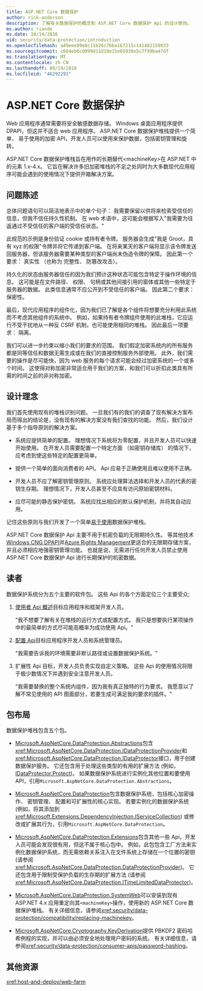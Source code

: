 ```yaml
---
title: ASP.NET Core 数据保护
author: rick-anderson
description: 了解有关数据保护的概念和 ASP.NET Core 数据保护 Api 的设计原则。
ms.author: riande
ms.date: 10/14/2016
uid: security/data-protection/introduction
ms.openlocfilehash: a49eee89e8c11b26c76ba167215c141482159933
ms.sourcegitcommit: c684eb6c0999d11d19e15e65939e5c7f99ba47df
ms.translationtype: MT
ms.contentlocale: zh-CN
ms.lasthandoff: 09/19/2018
ms.locfileid: "46292292"
---
```

# <a name="aspnet-core-data-protection"></a>ASP.NET Core 数据保护

Web 应用程序通常需要将安全敏感数据存储。 Windows 桌面应用程序提供 DPAPI，但这并不适合 web 应用程序。 ASP.NET Core 数据保护堆栈提供一个简单、 易于使用的加密 API，开发人员可以使用来保护数据，包括密钥管理和旋转。

ASP.NET Core 数据保护堆栈旨在用作的长期替代&lt;machineKey&gt;在 ASP.NET 中的元素 1.x-4.x。 它旨在解决许多旧加密堆栈的不足之处同时为大多数现代应用程序可能会遇到的使用情况下提供开箱解决方案。

## <a name="problem-statement"></a>问题陈述

总体问题语句可以简洁地表示中的单个句子： 我需要保留以供将来检索受信任的信息，但我不信任持久性机制。 在 web 术语中，这可能会根据写入"我需要为往返通过不受信任的客户端的受信任状态。"

此规范的示例是身份验证 cookie 或持有者令牌。 服务器会生成"我是 Groot，具有 xyz 的权限"令牌并将它传递到客户端。 在将来某天的客户端将显示该令牌发送回服务器，但该服务器需要某种类型的客户端尚未伪造令牌的保障。 因此第一个要求： 真实性 （也称为 完整性、 防篡改攻击）。

持久化的状态由服务器信任的因为我们预计这种状态可能包含特定于操作环境的信息。 这可能是在文件路径、 权限、 句柄或其他间接引用的窗体或其他一些特定于服务器的数据。 此类信息通常不应公开到不受信任的客户端。 因此第二个要求： 保密性。

最后，现代应用程序的组件化，因为我们已了解是各个组件将想要充分利用此系统而不考虑其他组件的系统中。 例如，如果持有者令牌组件使用的此堆栈，它应运行不受干扰地从一种反 CSRF 机制，也可能使用相同的堆栈。 因此最后一项要求： 隔离。

我们可以进一步约束以缩小我们的要求的范围。 我们假定加密系统内的所有服务都是同等信任和数据无需生成或在我们的直接控制服务外部使用。 此外，我们需要的操作是尽可能快，因为 web 服务的每个请求可能会经过加密系统的一个或多个时间。 这使得对称加密非常适合用于我们的方案，和我们可以折扣此类具有所需的时间之前的非对称加密。

## <a name="design-philosophy"></a>设计理念

我们首先使用现有的堆栈识别问题。 一旦我们有的我们的调查了现有解决方案布局而得出的结论是，没有现有的解决方案没有我们查找的功能。 然后，我们设计基于多个指导原则的解决方案。

* 系统应提供简单的配置。 理想情况下系统将为零配置，并且开发人员可以快速开始使用。 在开发人员需要配置一个特定方面 （如密钥存储库） 的情况下，应考虑到使这些特定的配置更简单。

* 提供一个简单的面向消费者的 API。 Api 应易于正确使用且难以使用不正确。

* 开发人员不应了解密钥管理原则。 系统应处理算法选择和开发人员的代表的密钥生存期。 理想情况下，开发人员甚至不应具有访问原始密钥材料。

* 应尽可能的静态保护密钥。 系统应找出相应的默认保护机制，并将其自动应用。

记住这些原则与我们开发了一个简单[易于使用](xref:security/data-protection/using-data-protection)数据保护堆栈。

ASP.NET Core 数据保护 Api 主要不用于机密负载的无限期持久性。 等其他技术[Windows CNG DPAPI](https://msdn.microsoft.com/library/windows/desktop/hh706794%28v=vs.85%29.aspx)并[Azure Rights Management](https://docs.microsoft.com/rights-management/)更适合的无限期存储方案，并且必须相应地强密钥管理功能。 也就是说，无需进行任何开发人员禁止使用 ASP.NET Core 数据保护 Api 进行长期保护的机密数据。

## <a name="audience"></a>读者

数据保护系统分为五个主要的软件包。 这些 Api 的各个方面定位三个主要受众;

1. [使用者 Api 概述](xref:security/data-protection/consumer-apis/overview)目标应用程序和框架开发人员。

   "我不想要了解有关在堆栈的运行方式或配置方式。 我只是想要执行某项操作中的最简单的方式尽可能高概率为成功使用 Api。"

2. [配置 Api](xref:security/data-protection/configuration/overview)目标应用程序开发人员和系统管理员。

   "我需要告诉我的环境需要非默认路径或设置数据保护系统。"

3. 扩展性 Api 目标，开发人员负责实现自定义策略。 这些 Api 的使用情况将限于极少数情况下并遇到安全注意开发人员。

   "我需要替换的整个系统内组件，因为我有真正独特的行为要求。 我愿意以了解不常见使用的 API 图面部分，若要生成可满足我的要求的插件。"

## <a name="package-layout"></a>包布局

数据保护堆栈包含五个包。

* [Microsoft.AspNetCore.DataProtection.Abstractions](https://www.nuget.org/packages/Microsoft.AspNetCore.DataProtection.Abstractions/)包含<xref:Microsoft.AspNetCore.DataProtection.IDataProtectionProvider>和<xref:Microsoft.AspNetCore.DataProtection.IDataProtector>接口，用于创建数据保护服务。 它还包含用于处理这些类型的有用的扩展方法 (例如， [IDataProtector.Protect](xref:Microsoft.AspNetCore.DataProtection.DataProtectionCommonExtensions.Protect*))。 如果数据保护系统进行实例化其他位置和要使用 API，引用`Microsoft.AspNetCore.DataProtection.Abstractions`。

* [Microsoft.AspNetCore.DataProtection](https://www.nuget.org/packages/Microsoft.AspNetCore.DataProtection/)包含数据保护系统，包括核心加密操作、 密钥管理、 配置和可扩展性的核心实现。 若要实例化的数据保护系统 (例如，将其添加到<xref:Microsoft.Extensions.DependencyInjection.IServiceCollection>) 或修改或扩展其行为，引用`Microsoft.AspNetCore.DataProtection`。

* [Microsoft.AspNetCore.DataProtection.Extensions](https://www.nuget.org/packages/Microsoft.AspNetCore.DataProtection.Extensions/)包含其他一些 Api，开发人员可能会发现很有用，但这不属于核心包中。 例如，此包包含工厂方法来实例化数据保护系统，而无需依赖关系注入在文件系统上存储在一个位置的密钥 (请参阅<xref:Microsoft.AspNetCore.DataProtection.DataProtectionProvider>)。 它还包含用于限制受保护负载的生存期的扩展方法 (请参阅<xref:Microsoft.AspNetCore.DataProtection.ITimeLimitedDataProtector>)。

* [Microsoft.AspNetCore.DataProtection.SystemWeb](https://www.nuget.org/packages/Microsoft.AspNetCore.DataProtection.SystemWeb/)可以安装到现有 ASP.NET 4.x 应用重定向其`<machineKey>`操作，使用新的 ASP.NET Core 数据保护堆栈。 有关详细信息，请参阅<xref:security/data-protection/compatibility/replacing-machinekey>。

* [Microsoft.AspNetCore.Cryptography.KeyDerivation](https://www.nuget.org/packages/Microsoft.AspNetCore.Cryptography.KeyDerivation/)提供 PBKDF2 密码哈希例程的实现，并可以由必须安全地处理用户密码的系统。 有关详细信息，请参阅<xref:security/data-protection/consumer-apis/password-hashing>。

## <a name="additional-resources"></a>其他资源

<xref:host-and-deploy/web-farm>
